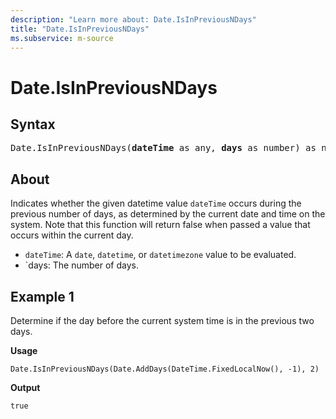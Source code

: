 ```yaml
---
description: "Learn more about: Date.IsInPreviousNDays"
title: "Date.IsInPreviousNDays"
ms.subservice: m-source
---
```

# Date.IsInPreviousNDays

## Syntax

<pre>
Date.IsInPreviousNDays(<b>dateTime</b> as any, <b>days</b> as number) as nullable logical
</pre>

## About

Indicates whether the given datetime value `dateTime` occurs during the previous number of days, as determined by the current date and time on the system. Note that this function will return false when passed a value that occurs within the current day.

* `dateTime`: A `date`, `datetime`, or `datetimezone` value to be evaluated.
* `days: The number of days.

## Example 1

Determine if the day before the current system time is in the previous two days.

**Usage**

```powerquery-m
Date.IsInPreviousNDays(Date.AddDays(DateTime.FixedLocalNow(), -1), 2)
```

**Output**

`true`
